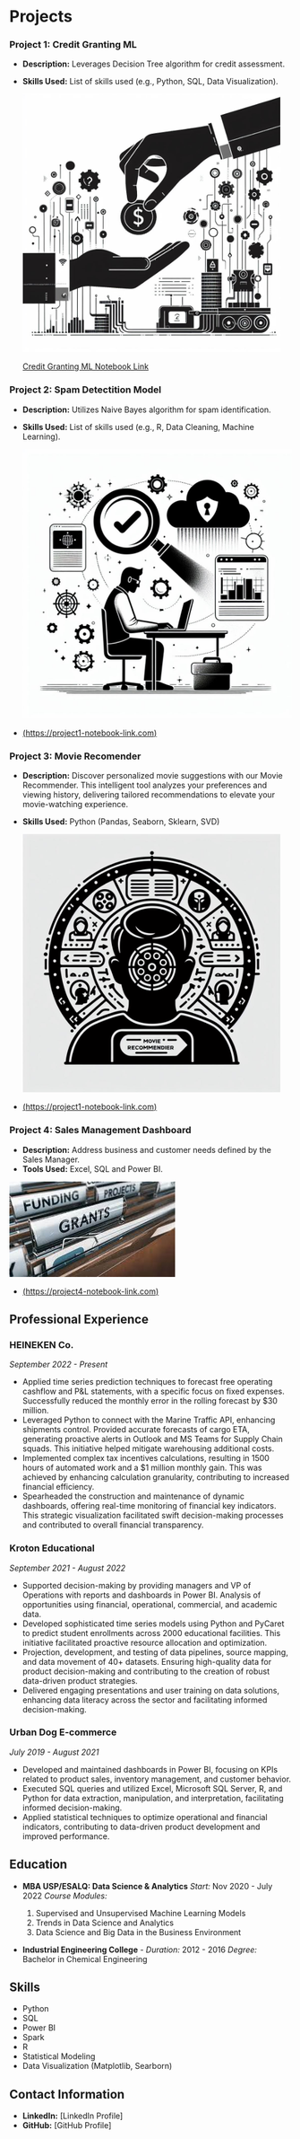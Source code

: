 # Projects

### Project 1: Credit Granting ML

- **Description:** Leverages Decision Tree algorithm for credit assessment.
- **Skills Used:** List of skills used (e.g., Python, SQL, Data Visualization).

  <img src="credit_grant.jpg" alt="Project Image 1" width="460"/>
  
  [Credit Granting ML Notebook Link](https://pedroscala.github.io/cgc_site/)


### Project 2: Spam Detectition Model

- **Description:** Utilizes Naive Bayes algorithm for spam identification.
- **Skills Used:** List of skills used (e.g., R, Data Cleaning, Machine Learning).
  
  <img src="spam_detection.jpg" alt="Project Image 2" width="490"/>
  
- [(https://project1-notebook-link.com)](https://pedroscala.github.io/cgc_site/)

### Project 3: Movie Recomender

- **Description:** Discover personalized movie suggestions with our Movie Recommender.
This intelligent tool analyzes your preferences and viewing history, delivering tailored recommendations to elevate your movie-watching experience.
- **Skills Used:** Python (Pandas, Seaborn, Sklearn, SVD)
 
  <img src="movie_recomender.jpg" alt="Project Image 1" width="460"/>
- [(https://project1-notebook-link.com)](https://pedroscala.github.io/cgc_site/)

### Project 4: Sales Management Dashboard

- **Description:** Address business and customer needs defined by the Sales Manager.
- **Tools Used:** Excel, SQL and Power BI.
 
![Project Image 4](cgp.jpg)
- [(https://project4-notebook-link.com)]([https://pedroscala.github.io/cgc_site/](https://pedroscala.github.io/Projeto-de-Gerenciamento-de-Vendas-AW/))

## Professional Experience

### HEINEKEN Co.
*September 2022 - Present*
- Applied time series prediction techniques to forecast free operating cashflow and P&L statements, with a specific focus on fixed expenses. Successfully reduced the monthly error in the rolling forecast by $30 million.
- Leveraged Python to connect with the Marine Traffic API, enhancing shipments control. Provided accurate forecasts of cargo ETA, generating proactive alerts in Outlook and MS Teams for Supply Chain squads. This initiative helped mitigate warehousing additional costs.
- Implemented complex tax incentives calculations, resulting in 1500 hours of automated work and a $1 million monthly gain. This was achieved by enhancing calculation granularity, contributing to increased financial efficiency.
- Spearheaded the construction and maintenance of dynamic dashboards, offering real-time monitoring of financial key indicators. This strategic visualization facilitated swift decision-making processes and contributed to overall financial transparency.

### Kroton Educational 
*September 2021 - August 2022*
- Supported decision-making by providing managers and VP of Operations with reports and dashboards in Power BI. Analysis of opportunities using financial, operational, commercial, and academic data.
- Developed sophisticated time series models using Python and PyCaret to predict student enrollments across 2000 educational facilities. This initiative facilitated proactive resource allocation and optimization.
- Projection, development, and testing of data pipelines, source mapping, and data movement of 40+ datasets. Ensuring high-quality data for product decision-making and contributing to the creation of robust data-driven product strategies.
- Delivered engaging presentations and user training on data solutions, enhancing data literacy across the sector and facilitating informed decision-making.

### Urban Dog E-commerce
*July 2019 - August 2021*
- Developed and maintained dashboards in Power BI, focusing on KPIs related to product sales, inventory management, and customer behavior.
- Executed SQL queries and utilized Excel, Microsoft SQL Server, R, and Python for data extraction, manipulation, and interpretation, facilitating informed decision-making.
- Applied statistical techniques to optimize operational and financial indicators, contributing to data-driven product development and improved performance.

## Education
- **MBA USP/ESALQ: Data Science & Analytics**
*Start:* Nov 2020 - July 2022
  *Course Modules:*
    1. Supervised and Unsupervised Machine Learning Models
    2. Trends in Data Science and Analytics
    3. Data Science and Big Data in the Business Environment

- **Industrial Engineering College** -
*Duration:* 2012 - 2016
  *Degree:* Bachelor in Chemical Engineering

## Skills

- Python
- SQL
- Power BI
- Spark
- R
- Statistical Modeling
- Data Visualization (Matplotlib, Searborn)

## Contact Information

- **LinkedIn:** [LinkedIn Profile]
- **GitHub:** [GitHub Profile]
